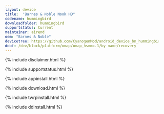 ```yaml
---
layout: device
title:  "Barnes & Noble Nook HD"
codename: hummingbird
downloadfolder: hummingbird
supportstatus: Current
maintainer: airend
oem: "Barnes & Noble"
devicetree: https://github.com/CyanogenMod/android_device_bn_hummingbird
ddof: /dev/block/platform/omap/omap_hsmmc.1/by-name/recovery
---
```


{% include disclaimer.html %}

{% include supportstatus.html %}

{% include appinstall.html %}

{% include download.html %}

{% include twrpinstall.html %}

{% include ddinstall.html %}
